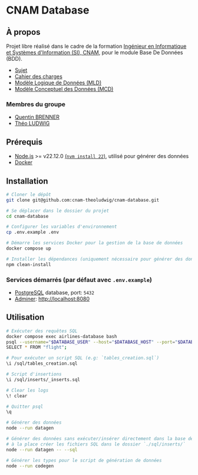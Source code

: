 # CNAM Database

## À propos

Projet libre réalisé dans le cadre de la formation [Ingénieur en Informatique et Systèmes d'Information (SI), CNAM](https://www.itii-alsace.fr/formations/informatique-et-systemes-dinformation-le-cnam/), pour le module Base De Données (BDD).

- [Sujet](./docs/sujet.md)
- [Cahier des charges](./docs/cahier_des_charges.md)
- [Modèle Logique de Données (MLD)](./docs/MLD.md)
- [Modèle Conceptuel des Données (MCD)](./docs/MCD.puml)

### Membres du groupe

- [Quentin BRENNER](https://github.com/OneLiberty)
- [Théo LUDWIG](https://gitlab.com/theoludwig)

## Prérequis

- [Node.js](https://nodejs.org/) >= v22.12.0 [(`nvm install 22`)](https://nvm.sh), utilisé pour générer des données
- [Docker](https://www.docker.com/)

## Installation

```sh
# Cloner le dépôt
git clone git@github.com:cnam-theoludwig/cnam-database.git

# Se déplacer dans le dossier du projet
cd cnam-database

# Configurer les variables d'environnement
cp .env.example .env

# Démarre les services Docker pour la gestion de la base de données
docker compose up

# Installer les dépendances (uniquement nécessaire pour générer des données)
npm clean-install
```

### Services démarrés (par défaut avec `.env.example`)

- [PostgreSQL](https://www.postgresql.org/) database, port: `5432`
- [Adminer](https://www.adminer.org/): <http://localhost:8080>

## Utilisation

```sh
# Exécuter des requêtes SQL
docker compose exec airlines-database bash
psql --username="$DATABASE_USER" --host="$DATABASE_HOST" --port="$DATABASE_PORT" --dbname="$DATABASE_NAME"
SELECT * FROM "flight";

# Pour exécuter un script SQL (e.g: `tables_creation.sql`)
\i /sql/tables_creation.sql

# Script d'insertions
\i /sql/inserts/_inserts.sql

# Clear les logs
\! clear

# Quitter psql
\q

# Générer des données
node --run datagen

# Générer des données sans exécuter/insérer directement dans la base de données
# à la place créer les fichiers SQL dans le dossier `./sql/inserts/`
node --run datagen -- --sql

# Générer les types pour le script de génération de données
node --run codegen
```
